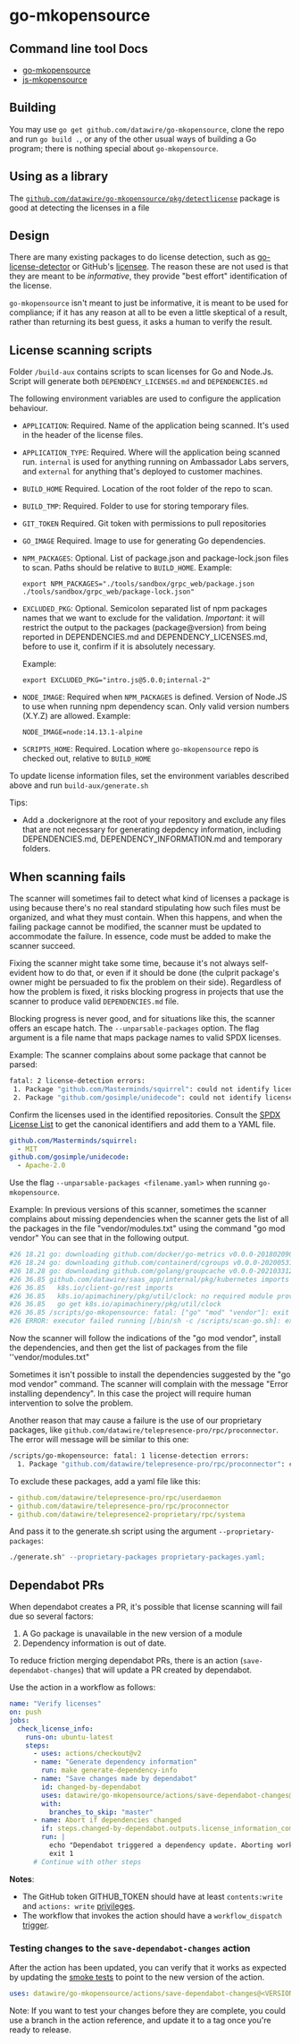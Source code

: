 # go-mkopensource

## Command line tool Docs

- [go-mkopensource](/cmd/go-mkopensource/README.md)
- [js-mkopensource](/cmd/js-mkopensource/README.md)

## Building

You may use `go get github.com/datawire/go-mkopensource`, clone the
repo and run `go build .`, or any of the other usual ways of building
a Go program; there is nothing special about `go-mkopensource`.

## Using as a library

The [`github.com/datawire/go-mkopensource/pkg/detectlicense`][detectlicense]
package is good at detecting the licenses in a file

[detectlicense]: https://pkg.go.dev/github.com/datawire/go-mkopensource/pkg/detectlicense

## Design

There are many existing packages to do license detection, such as
[go-license-detector][] or GitHub's [licensee][]. The reason these
are not used is that they are meant to be _informative_, they provide
"best effort" identification of the license.

`go-mkopensource` isn't meant to just be informative, it is meant to
be used for compliance; if it has any reason at all to be even a
little skeptical of a result, rather than returning its best guess, it
asks a human to verify the result.

[go-license-detector]: https://github.com/go-enry/go-license-detector
[licensee]: https://github.com/licensee/licensee

## License scanning scripts

Folder `/build-aux` contains scripts to scan licenses for Go and
Node.Js. Script will generate both `DEPENDENCY_LICENSES.md` and
`DEPENDENCIES.md`

The following environment variables are used to configure the
application behaviour.

- `APPLICATION`: Required. Name of the application being scanned.
  It's used in the header of the license files.

- `APPLICATION_TYPE`: Required. Where will the application being
  scanned run.
  `internal` is used for anything running on Ambassador Labs servers,
  and `external` for anything that's deployed to customer machines.

- `BUILD_HOME` Required. Location of the root folder of the repo to
  scan.

- `BUILD_TMP`: Required. Folder to use for storing temporary files.

- `GIT_TOKEN` Required. Git token with permissions to pull
  repositories

- `GO_IMAGE` Required. Image to use for generating Go
  dependencies.

- `NPM_PACKAGES`: Optional. List of package.json and package-lock.json
  files to scan. Paths should be relative to `BUILD_HOME`.
  Example:

  `export NPM_PACKAGES="./tools/sandbox/grpc_web/package.json ./tools/sandbox/grpc_web/package-lock.json"`

- `EXCLUDED_PKG`: Optional. Semicolon separated list of npm packages names that we want to exclude for the validation.
  _Important_: it will restrict the output to the packages (package@version) from being reported in DEPENDENCIES.md and DEPENDENCY_LICENSES.md,
  before to use it, confirm if it is absolutely necessary.

  Example:

  `export EXCLUDED_PKG="intro.js@5.0.0;internal-2"`

- `NODE_IMAGE`: Required when `NPM_PACKAGES` is defined. Version
  of Node.JS to use when running npm dependency scan. Only valid
  version numbers (X.Y.Z) are allowed.
  Example:

  `NODE_IMAGE=node:14.13.1-alpine`

- `SCRIPTS_HOME`: Required. Location where `go-mkopensource` repo is
  checked out, relative to `BUILD_HOME`

To update license information files, set the environment variables
described above and run `build-aux/generate.sh`

Tips:

- Add a .dockerignore at the root of your repository and exclude any files that are not necessary for generating depdency
  information, including DEPENDENCIES.md, DEPENDENCY_INFORMATION.md and temporary folders.

## When scanning fails

The scanner will sometimes fail to detect what kind of licenses a package is using because there's no real standard
stipulating how such files must be organized, and what they must contain. When this happens, and when the failing
package cannot be modified, the scanner must be updated to accommodate the failure. In essence, code must be added
to make the scanner succeed.

Fixing the scanner might take some time, because it's not always self-evident how to do that, or even if it should be
done (the culprit package's owner might be persuaded to fix the problem on their side). Regardless of how the problem
is fixed, it risks blocking progress in projects that use the scanner to produce valid `DEPENDENCIES.md` file.

Blocking progress is never good, and for situations like this, the scanner offers an escape hatch. The `--unparsable-packages`
option. The flag argument is a file name that maps package names to valid SPDX licenses.

Example:
The scanner complains about some package that cannot be parsed:

```bash
fatal: 2 license-detection errors:
 1. Package "github.com/Masterminds/squirrel": could not identify license in file "github.com/Masterminds/squirrel/LICENSE"
 2. Package "github.com/gosimple/unidecode": could not identify license in file "github.com/gosimple/unidecode/LICENSE"
```

Confirm the licenses used in the identified repositories. Consult the [SPDX License List](https://spdx.org/licenses/) to get the canonical identifiers and add them to a YAML file.

```yaml
github.com/Masterminds/squirrel:
  - MIT
github.com/gosimple/unidecode:
  - Apache-2.0
```

Use the flag `--unparsable-packages <filename.yaml>` when running `go-mkopensource`.

Example:
In previous versions of this scanner, sometimes the scanner complains about missing dependencies when the scanner gets
the list of all the packages in the file "vendor/modules.txt" using the command "go mod vendor" You can see that in the following output.

```bash
#26 18.21 go: downloading github.com/docker/go-metrics v0.0.0-20180209012529-399ea8c73916
#26 18.24 go: downloading github.com/containerd/cgroups v0.0.0-20200531161412-0dbf7f05ba59
#26 18.28 go: downloading github.com/golang/groupcache v0.0.0-20210331224755-41bb18bfe9da
#26 36.85 github.com/datawire/saas_app/internal/pkg/kubernetes imports
#26 36.85   k8s.io/client-go/rest imports
#26 36.85   k8s.io/apimachinery/pkg/util/clock: no required module provides package k8s.io/apimachinery/pkg/util/clock; to add it:
#26 36.85   go get k8s.io/apimachinery/pkg/util/clock
#26 36.85 /scripts/go-mkopensource: fatal: ["go" "mod" "vendor"]: exit status 1
#26 ERROR: executor failed running [/bin/sh -c /scripts/scan-go.sh]: exit code: 1
```

Now the scanner will follow the indications of the "go mod vendor", install the dependencies, and then
get the list of packages from the file ''vendor/modules.txt"

Sometimes it isn't possible to install the dependencies suggested by the "go mod vendor" command.
The scanner will complain with the message "Error installing dependency". In this case the project will require human intervention to solve the problem.

Another reason that may cause a failure is the use of our proprietary packages, like `github.com/datawire/telepresence-pro/rpc/proconnector`.
The error will message will be similar to this one:

```bash
/scripts/go-mkopensource: fatal: 1 license-detection errors:
  1. Package "github.com/datawire/telepresence-pro/rpc/proconnector": could not identify a license for all sources (had no global LICENSE file)
```

To exclude these packages, add a yaml file like this:

```yaml
- github.com/datawire/telepresence-pro/rpc/userdaemon
- github.com/datawire/telepresence-pro/rpc/proconnector
- github.com/datawire/telepresence2-proprietary/rpc/systema
```

And pass it to the generate.sh script using the argument `--proprietary-packages`:

```bash
./generate.sh" --proprietary-packages proprietary-packages.yaml;
```

## Dependabot PRs

When dependabot creates a PR, it's possible that license scanning will fail due so several factors:

1. A Go package is unavailable in the new version of a module
2. Dependency information is out of date.

To reduce friction merging dependabot PRs, there is an action (`save-dependabot-changes`) that will update a PR created by dependabot.

Use the action in a workflow as follows:

```yaml
name: "Verify licenses"
on: push
jobs:
  check_license_info:
    runs-on: ubuntu-latest
    steps:
      - uses: actions/checkout@v2
      - name: "Generate dependency information"
        run: make generate-dependency-info
      - name: "Save changes made by dependabot"
        id: changed-by-dependabot
        uses: datawire/go-mkopensource/actions/save-dependabot-changes@v0.0.1
        with:
          branches_to_skip: "master"
      - name: Abort if dependencies changed
        if: steps.changed-by-dependabot.outputs.license_information_committed == 'true'
        run: |
          echo "Dependabot triggered a dependency update. Aborting workflow."
          exit 1
      # Continue with other steps
```

**Notes**:

- The GitHub token GITHUB_TOKEN should have at least `contents:write` and `actions: write`
  [privileges](https://docs.github.com/en/actions/security-guides/automatic-token-authentication#permissions-for-the-github_token).
- The workflow that invokes the action should have a `workflow_dispatch`
  [trigger](https://docs.github.com/en/actions/using-workflows/events-that-trigger-workflows#workflow_dispatch).

### Testing changes to the `save-dependabot-changes` action

After the action has been updated, you can verify that it works as expected by updating the [smoke tests](.github/workflows/test-action.yml)
to point to the new version of the action.

```yaml
uses: datawire/go-mkopensource/actions/save-dependabot-changes@<VERSION>
```

Note: If you want to test your changes before they are complete, you could use a branch in the action reference, and
update it to a tag once you're ready to release.
